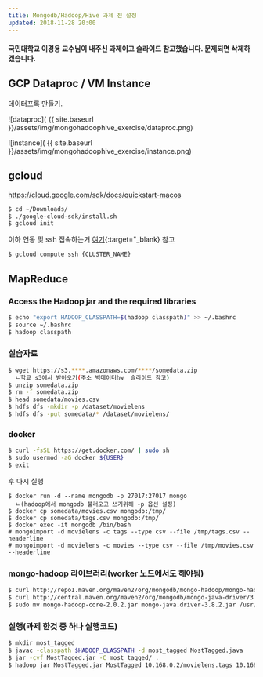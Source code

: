 ```yaml
---
title: Mongodb/Hadoop/Hive 과제 전 설정
updated: 2018-11-28 20:00
---
```


#### 국민대학교 이경용 교수님이 내주신 과제이고 슬라이드 참고했습니다. 문제되면 삭제하겠습니다.


## GCP Dataproc / VM Instance
데이터프록 만들기.

![dataproc]( {{ site.baseurl }}/assets/img/mongohadoophive_exercise/dataproc.png)


![instance]( {{ site.baseurl }}/assets/img/mongohadoophive_exercise/instance.png)


<div class="divider"></div>


## gcloud

https://cloud.google.com/sdk/docs/quickstart-macos

```sh
$ cd ~/Downloads/
$ ./google-cloud-sdk/install.sh
$ gcloud init
```

이하 연동 및 ssh 접속하는거 [여기](https://www.cyberciti.biz/faq/google-cloud-compute-engin-ssh-into-an-instance-from-linux-unix-appleosx/){:target="_blank} 참고

```sh
$ gcloud compute ssh {CLUSTER_NAME}
```

<div class="divider"></div>


## MapReduce 


### Access the Hadoop jar and the required libraries


```sh
$ echo "export HADOOP_CLASSPATH=$(hadoop classpath)" >> ~/.bashrc 
$ source ~/.bashrc
$ hadoop classpath

```



### 실습자료


```sh
$ wget https://s3.****.amazonaws.com/****/somedata.zip 
  ㄴ학교 s3에서 받아오기(주소 빅데이터hw  슬라이드 참고)
$ unzip somedata.zip
$ rm -f somedata.zip
$ head somedata/movies.csv
$ hdfs dfs -mkdir -p /dataset/movielens
$ hdfs dfs -put somedata/* /dataset/movielens/
```


### docker

```sh
$ curl -fsSL https://get.docker.com/ | sudo sh
$ sudo usermod -aG docker ${USER}
$ exit
```

후 다시 실행


```
$ docker run -d --name mongodb -p 27017:27017 mongo
  ㄴ(hadoop에서 mongodb 불러오고 쓰기위해 -p 옵션 설정)
$ docker cp somedata/movies.csv mongodb:/tmp/
$ docker cp somedata/tags.csv mongodb:/tmp/
$ docker exec -it mongodb /bin/bash
# mongoimport -d movielens -c tags --type csv --file /tmp/tags.csv --headerline
# mongoimport -d movielens -c movies --type csv --file /tmp/movies.csv --headerline
```


### mongo-hadoop 라이브러리(worker 노드에서도 해야됨)

```sh
$ curl http://repo1.maven.org/maven2/org/mongodb/mongo-hadoop/mongo-hadoop-core/2.0.2/mongo-hadoop-core-2.0.2.jar > mongo-hadoop-core-2.0.2.jar
$ curl http://central.maven.org/maven2/org/mongodb/mongo-java-driver/3.8.2/mongo-java-driver-3.8.2.jar > mongo-java.driver-3.8.2.jar
$ sudo mv mongo-hadoop-core-2.0.2.jar mongo-java.driver-3.8.2.jar /usr/lib/hadoop-mapreduce/
```

### 실행(과제 한것 중 하나 실행코드)


```sh
$ mkdir most_tagged
$ javac -classpath $HADOOP_CLASSPATH -d most_tagged MostTagged.java
$ jar -cvf MostTagged.jar -C most_tagged/ .
$ hadoop jar MostTagged.jar MostTagged 10.168.0.2/movielens.tags 10.168.0.2/movielens.most_tagged
```
